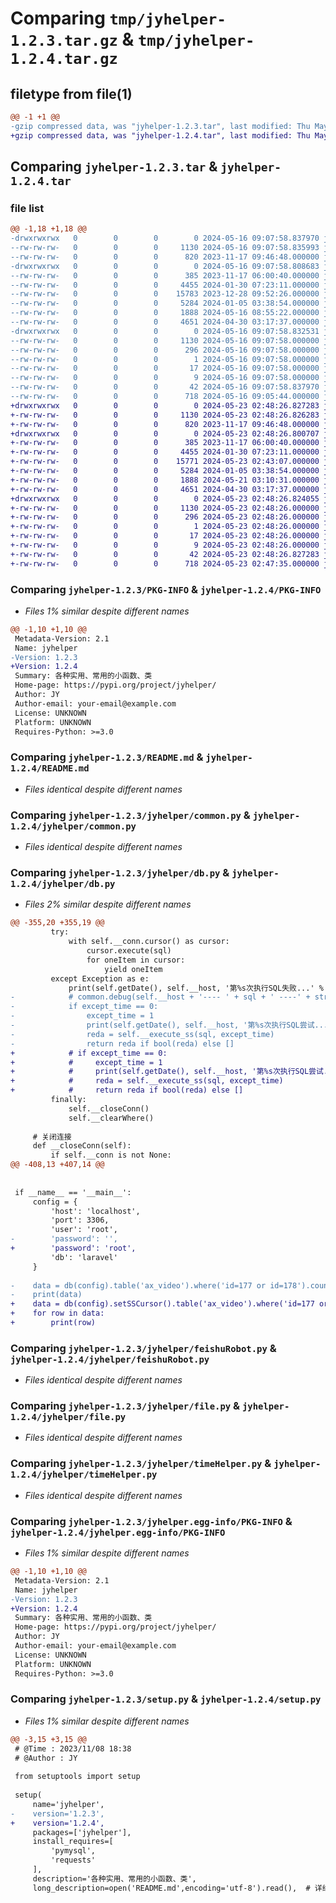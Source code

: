 # Comparing `tmp/jyhelper-1.2.3.tar.gz` & `tmp/jyhelper-1.2.4.tar.gz`

## filetype from file(1)

```diff
@@ -1 +1 @@
-gzip compressed data, was "jyhelper-1.2.3.tar", last modified: Thu May 16 09:07:58 2024, max compression
+gzip compressed data, was "jyhelper-1.2.4.tar", last modified: Thu May 23 02:48:26 2024, max compression
```

## Comparing `jyhelper-1.2.3.tar` & `jyhelper-1.2.4.tar`

### file list

```diff
@@ -1,18 +1,18 @@
-drwxrwxrwx   0        0        0        0 2024-05-16 09:07:58.837970 jyhelper-1.2.3/
--rw-rw-rw-   0        0        0     1130 2024-05-16 09:07:58.835993 jyhelper-1.2.3/PKG-INFO
--rw-rw-rw-   0        0        0      820 2023-11-17 09:46:48.000000 jyhelper-1.2.3/README.md
-drwxrwxrwx   0        0        0        0 2024-05-16 09:07:58.808683 jyhelper-1.2.3/jyhelper/
--rw-rw-rw-   0        0        0      385 2023-11-17 06:00:40.000000 jyhelper-1.2.3/jyhelper/__init__.py
--rw-rw-rw-   0        0        0     4455 2024-01-30 07:23:11.000000 jyhelper-1.2.3/jyhelper/common.py
--rw-rw-rw-   0        0        0    15783 2023-12-28 09:52:26.000000 jyhelper-1.2.3/jyhelper/db.py
--rw-rw-rw-   0        0        0     5284 2024-01-05 03:38:54.000000 jyhelper-1.2.3/jyhelper/feishuRobot.py
--rw-rw-rw-   0        0        0     1888 2024-05-16 08:55:22.000000 jyhelper-1.2.3/jyhelper/file.py
--rw-rw-rw-   0        0        0     4651 2024-04-30 03:17:37.000000 jyhelper-1.2.3/jyhelper/timeHelper.py
-drwxrwxrwx   0        0        0        0 2024-05-16 09:07:58.832531 jyhelper-1.2.3/jyhelper.egg-info/
--rw-rw-rw-   0        0        0     1130 2024-05-16 09:07:58.000000 jyhelper-1.2.3/jyhelper.egg-info/PKG-INFO
--rw-rw-rw-   0        0        0      296 2024-05-16 09:07:58.000000 jyhelper-1.2.3/jyhelper.egg-info/SOURCES.txt
--rw-rw-rw-   0        0        0        1 2024-05-16 09:07:58.000000 jyhelper-1.2.3/jyhelper.egg-info/dependency_links.txt
--rw-rw-rw-   0        0        0       17 2024-05-16 09:07:58.000000 jyhelper-1.2.3/jyhelper.egg-info/requires.txt
--rw-rw-rw-   0        0        0        9 2024-05-16 09:07:58.000000 jyhelper-1.2.3/jyhelper.egg-info/top_level.txt
--rw-rw-rw-   0        0        0       42 2024-05-16 09:07:58.837970 jyhelper-1.2.3/setup.cfg
--rw-rw-rw-   0        0        0      718 2024-05-16 09:05:44.000000 jyhelper-1.2.3/setup.py
+drwxrwxrwx   0        0        0        0 2024-05-23 02:48:26.827283 jyhelper-1.2.4/
+-rw-rw-rw-   0        0        0     1130 2024-05-23 02:48:26.826283 jyhelper-1.2.4/PKG-INFO
+-rw-rw-rw-   0        0        0      820 2023-11-17 09:46:48.000000 jyhelper-1.2.4/README.md
+drwxrwxrwx   0        0        0        0 2024-05-23 02:48:26.800707 jyhelper-1.2.4/jyhelper/
+-rw-rw-rw-   0        0        0      385 2023-11-17 06:00:40.000000 jyhelper-1.2.4/jyhelper/__init__.py
+-rw-rw-rw-   0        0        0     4455 2024-01-30 07:23:11.000000 jyhelper-1.2.4/jyhelper/common.py
+-rw-rw-rw-   0        0        0    15771 2024-05-23 02:43:07.000000 jyhelper-1.2.4/jyhelper/db.py
+-rw-rw-rw-   0        0        0     5284 2024-01-05 03:38:54.000000 jyhelper-1.2.4/jyhelper/feishuRobot.py
+-rw-rw-rw-   0        0        0     1888 2024-05-21 03:10:31.000000 jyhelper-1.2.4/jyhelper/file.py
+-rw-rw-rw-   0        0        0     4651 2024-04-30 03:17:37.000000 jyhelper-1.2.4/jyhelper/timeHelper.py
+drwxrwxrwx   0        0        0        0 2024-05-23 02:48:26.824055 jyhelper-1.2.4/jyhelper.egg-info/
+-rw-rw-rw-   0        0        0     1130 2024-05-23 02:48:26.000000 jyhelper-1.2.4/jyhelper.egg-info/PKG-INFO
+-rw-rw-rw-   0        0        0      296 2024-05-23 02:48:26.000000 jyhelper-1.2.4/jyhelper.egg-info/SOURCES.txt
+-rw-rw-rw-   0        0        0        1 2024-05-23 02:48:26.000000 jyhelper-1.2.4/jyhelper.egg-info/dependency_links.txt
+-rw-rw-rw-   0        0        0       17 2024-05-23 02:48:26.000000 jyhelper-1.2.4/jyhelper.egg-info/requires.txt
+-rw-rw-rw-   0        0        0        9 2024-05-23 02:48:26.000000 jyhelper-1.2.4/jyhelper.egg-info/top_level.txt
+-rw-rw-rw-   0        0        0       42 2024-05-23 02:48:26.827283 jyhelper-1.2.4/setup.cfg
+-rw-rw-rw-   0        0        0      718 2024-05-23 02:47:35.000000 jyhelper-1.2.4/setup.py
```

### Comparing `jyhelper-1.2.3/PKG-INFO` & `jyhelper-1.2.4/PKG-INFO`

 * *Files 1% similar despite different names*

```diff
@@ -1,10 +1,10 @@
 Metadata-Version: 2.1
 Name: jyhelper
-Version: 1.2.3
+Version: 1.2.4
 Summary: 各种实用、常用的小函数、类
 Home-page: https://pypi.org/project/jyhelper/
 Author: JY
 Author-email: your-email@example.com
 License: UNKNOWN
 Platform: UNKNOWN
 Requires-Python: >=3.0
```

### Comparing `jyhelper-1.2.3/README.md` & `jyhelper-1.2.4/README.md`

 * *Files identical despite different names*

### Comparing `jyhelper-1.2.3/jyhelper/common.py` & `jyhelper-1.2.4/jyhelper/common.py`

 * *Files identical despite different names*

### Comparing `jyhelper-1.2.3/jyhelper/db.py` & `jyhelper-1.2.4/jyhelper/db.py`

 * *Files 2% similar despite different names*

```diff
@@ -355,20 +355,19 @@
         try:
             with self.__conn.cursor() as cursor:
                 cursor.execute(sql)
                 for oneItem in cursor:
                     yield oneItem
         except Exception as e:
             print(self.getDate(), self.__host, '第%s次执行SQL失败...' % str(except_time + 1), sql, e)
-            # common.debug(self.__host + '---- ' + sql + ' ----' + str(e))
-            if except_time == 0:
-                except_time = 1
-                print(self.getDate(), self.__host, '第%s次执行SQL尝试...' % str(except_time + 1), sql)
-                reda = self.__execute_ss(sql, except_time)
-                return reda if bool(reda) else []
+            # if except_time == 0:
+            #     except_time = 1
+            #     print(self.getDate(), self.__host, '第%s次执行SQL尝试...' % str(except_time + 1), sql)
+            #     reda = self.__execute_ss(sql, except_time)
+            #     return reda if bool(reda) else []
         finally:
             self.__closeConn()
             self.__clearWhere()
 
     # 关闭连接
     def __closeConn(self):
         if self.__conn is not None:
@@ -408,13 +407,14 @@
 
 
 if __name__ == '__main__':
     config = {
         'host': 'localhost',
         'port': 3306,
         'user': 'root',
-        'password': '',
+        'password': 'root',
         'db': 'laravel'
     }
 
-    data = db(config).table('ax_video').where('id=177 or id=178').count()
-    print(data)
+    data = db(config).setSSCursor().table('ax_video').where('id=177 or id=178 or id=179').select()
+    for row in data:
+        print(row)
```

### Comparing `jyhelper-1.2.3/jyhelper/feishuRobot.py` & `jyhelper-1.2.4/jyhelper/feishuRobot.py`

 * *Files identical despite different names*

### Comparing `jyhelper-1.2.3/jyhelper/file.py` & `jyhelper-1.2.4/jyhelper/file.py`

 * *Files identical despite different names*

### Comparing `jyhelper-1.2.3/jyhelper/timeHelper.py` & `jyhelper-1.2.4/jyhelper/timeHelper.py`

 * *Files identical despite different names*

### Comparing `jyhelper-1.2.3/jyhelper.egg-info/PKG-INFO` & `jyhelper-1.2.4/jyhelper.egg-info/PKG-INFO`

 * *Files 1% similar despite different names*

```diff
@@ -1,10 +1,10 @@
 Metadata-Version: 2.1
 Name: jyhelper
-Version: 1.2.3
+Version: 1.2.4
 Summary: 各种实用、常用的小函数、类
 Home-page: https://pypi.org/project/jyhelper/
 Author: JY
 Author-email: your-email@example.com
 License: UNKNOWN
 Platform: UNKNOWN
 Requires-Python: >=3.0
```

### Comparing `jyhelper-1.2.3/setup.py` & `jyhelper-1.2.4/setup.py`

 * *Files 1% similar despite different names*

```diff
@@ -3,15 +3,15 @@
 # @Time : 2023/11/08 18:38 
 # @Author : JY
 
 from setuptools import setup
 
 setup(
     name='jyhelper',
-    version='1.2.3',
+    version='1.2.4',
     packages=['jyhelper'],
     install_requires=[
         'pymysql',
         'requests'
     ],
     description='各种实用、常用的小函数、类',
     long_description=open('README.md',encoding='utf-8').read(),  # 详细描述，通常从 README.md 中读取
```

